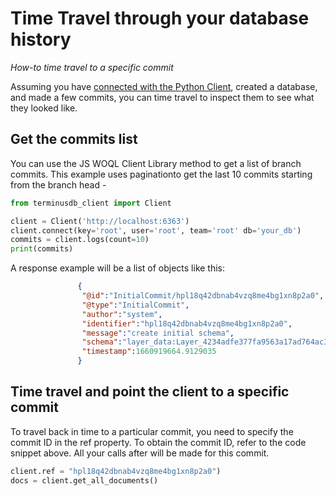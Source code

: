 # Time Travel through your database history

*How-to time travel to a specific commit*

Assuming you have [connected with the Python Client](../../use-the-clients/python-client/connect-with-python-client.md), created a database, and made a few commits, you can time travel to inspect them to see what they looked like.

## Get the commits list

You can use the JS WOQL Client Library method to get a list of branch commits. This example uses paginationto get the last 10 commits starting from the branch head -

```python
from terminusdb_client import Client

client = Client('http://localhost:6363')
client.connect(key='root', user='root', team='root' db='your_db')
commits = client.logs(count=10)
print(commits)
```

A response example will be a list of objects like this:

```json
               {
                "@id":"InitialCommit/hpl18q42dbnab4vzq8me4bg1xn8p2a0",
                "@type":"InitialCommit",
                "author":"system",
                "identifier":"hpl18q42dbnab4vzq8me4bg1xn8p2a0",
                "message":"create initial schema",
                "schema":"layer_data:Layer_4234adfe377fa9563a17ad764ac37f5dcb14de13668ea725ef0748248229a91b",
                "timestamp":1660919664.9129035
               }
```

## Time travel and point the client to a specific commit

To travel back in time to a particular commit, you need to specify the commit ID in the ref property. To obtain the commit ID, refer to the code snippet above. All your calls after will be made for this commit.

```python
client.ref = "hpl18q42dbnab4vzq8me4bg1xn8p2a0")
docs = client.get_all_documents()
```
